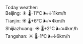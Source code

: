 Today weather:  
Beijing: ☀️   🌡️-11°C 🌬️↓11km/h  
Tianjin: ☀️   🌡️+6°C 🌬️↘4km/h  
Shijiazhuang: ☀️   🌡️+2°C 🌬️↘4km/h  
Tangshan: ☀️   🌡️-1°C 🌬️↓6km/h  
